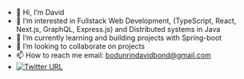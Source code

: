 - 👋 Hi, I’m David
- 👀 I’m interested in Fullstack Web Development, (TypeScript, React, Next.js, GraphQL, Express.js) and Distributed systems in Java 
- 🌱 I’m currently learning and building projects with Spring-boot
- 💞️ I’m looking to collaborate on projects 
- 📫 How to reach me email: bodunrindavidbond@gmail.com 
- [![Twitter URL](https://img.shields.io/twitter/url/https/twitter.com/bodunrindavid.svg?style=social&label=Follow%20%40bodunrindavid)](https://twitter.com/bodunrindavid)

<!-- <a href="https://app.daily.dev/cyzero"><img src="https://api.daily.dev/devcards/4d0743b494de4e14870432fea303744f.png?r=52c" height="300" width="800" alt="David's Dev Card"/></a> -->

<!---
davieoba/davieoba is a ✨ special ✨ repository because its `README.md` (this file) appears on your GitHub profile.
You can click the Preview link to take a look at your changes.
--->
